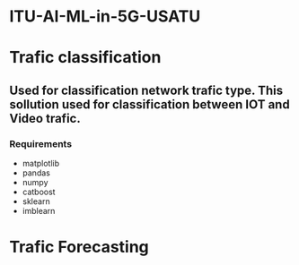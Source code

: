 # ITU-AI-ML-in-5G-USATU

# Trafic classification
## Used for classification network trafic type. This sollution used for classification between IOT and Video trafic.

### Requirements
- matplotlib
- pandas
- numpy
- catboost
- sklearn
- imblearn

# Trafic Forecasting